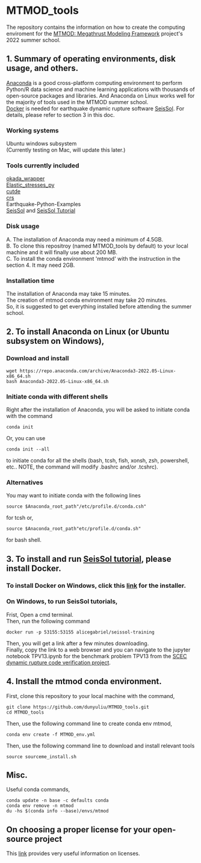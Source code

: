 # MTMOD_tools
The repository contains the information on how to create the computing enviroment for the [MTMOD: Megathrust Modeling Framework](https://sites.utexas.edu/mtmod/) project's 2022 summer school.

## 1. Summary of operating environments, disk usage, and others.
[Anaconda](https://www.anaconda.com/) is a good cross-platform computing environment to perform Python/R data science and machine learning applications with thousands of open-source packages and libraries. And Anaconda on Linux works well for the majority of tools used in the MTMOD summer school. <br/>
[Docker](https://www.docker.com/) is needed for earthquake dynamic rupture software [SeisSol](https://www.seissol.org/). For details, please refer to section 3 in this doc. <br/> 

### Working systems
Ubuntu windows subsystem <br/>
(Currently testing on Mac, will update this later.)

### Tools currently included
  [okada_wrapper](https://github.com/tbenthompson/okada_wrapper.git) <br />
  [Elastic_stresses_py](https://github.com/kmaterna/Elastic_stresses_py.git) <br />
  [cutde](https://github.com/tbenthompson/cutde.git) <br />
  [crs](https://github.com/dunyuliu/crs_mtmod) <br />
  Earthquake-Python-Examples <br/>
  [SeisSol](https://www.seissol.org/) and [SeisSol Tutorial](https://github.com/SeisSol/Training)
  
### Disk usage
A. The installation of Anaconda may need a minimum of 4.5GB. <br />
B. To clone this repositroy (named MTMOD_tools by default) to your local machine and it will finally use about 200 MB. <br />
C. To install the conda environment 'mtmod' with the instruction in the section 4. It may need 2GB. <br />

### Installation time
The installation of Anaconda may take 15 minutes. <br />
The creation of mtmod conda environment may take 20 minutes. <br />
So, it is suggested to get everything installed before attending the summer school.

## 2. To install Anaconda on Linux (or Ubuntu subsystem on Windows),
### Download and install
```
wget https://repo.anaconda.com/archive/Anaconda3-2022.05-Linux-x86_64.sh
bash Anaconda3-2022.05-Linux-x86_64.sh
```
### Initiate conda with different shells

Right after the installation of Anaconda, you will be asked to initiate conda with the command
```
conda init
```
Or, you can use 
```
conda init --all
```
to initiate conda for all the shells (bash, tcsh, fish, xonsh, zsh, powershell, etc.. NOTE, the command will modify .bashrc and/or .tcshrc). 

### Alternatives
You may want to initiate conda with the following lines
```
source $Anaconda_root_path"/etc/profile.d/conda.csh"
```
for tcsh or, 
```
source $Anaconda_root_path"etc/profile.d/conda.sh"
```
for bash shell.

## 3. To install and run [SeisSol tutorial](https://github.com/SeisSol/Training), please install Docker.
### To install Docker on Windows, click this [link](https://desktop.docker.com/win/main/amd64/Docker%20Desktop%20Installer.exe?utm_source=docker&utm_medium=webreferral&utm_campaign=dd-smartbutton&utm_location=module) for the installer. 
### On Windows, to run SeisSol tutorials,
Frist, Open a cmd terminal. <br/>
Then, run the following command
```
docker run -p 53155:53155 alicegabriel/seissol-training
```
Then, you will get a link after a few minutes downloading. <br/>
Finally, copy the link to a web browser and you can navigate to the jupyter notebook TPV13.ipynb for the benchmark problem TPV13 from the [SCEC dynamic rupture code verification project](https://strike.scec.org/cvws/tpv12_13docs.html).

## 4. Install the mtmod conda environment. 
First, clone this repository to your local machine with the command,
```
git clone https://github.com/dunyuliu/MTMOD_tools.git
cd MTMOD_tools
```
Then, use the following command line to create conda env mtmod,
```
conda env create -f MTMOD_env.yml
```
Then, use the following command line to download and install relevant tools
```
source sourceme_install.sh
```

## Misc.
Useful conda commands,
```
conda update -n base -c defaults conda
conda env remove -n mtmod
du -hs $(conda info --base)/envs/mtmod
```

## On choosing a proper license for your open-source project
This [link](https://choosealicense.com/about/) provides very useful information on licenses.

